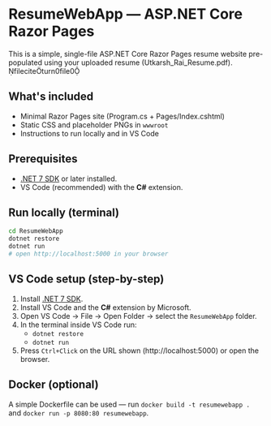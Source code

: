 # ResumeWebApp — ASP.NET Core Razor Pages

This is a simple, single-file ASP.NET Core Razor Pages resume website pre-populated using your uploaded resume (Utkarsh_Rai_Resume.pdf). fileciteturn0file0

## What's included
- Minimal Razor Pages site (Program.cs + Pages/Index.cshtml)
- Static CSS and placeholder PNGs in `wwwroot`
- Instructions to run locally and in VS Code

## Prerequisites
- [.NET 7 SDK](https://dotnet.microsoft.com/download) or later installed.
- VS Code (recommended) with the **C#** extension.

## Run locally (terminal)
```bash
cd ResumeWebApp
dotnet restore
dotnet run
# open http://localhost:5000 in your browser
```

## VS Code setup (step-by-step)
1. Install [.NET 7 SDK](https://dotnet.microsoft.com/download).
2. Install VS Code and the **C#** extension by Microsoft.
3. Open VS Code → File → Open Folder → select the `ResumeWebApp` folder.
4. In the terminal inside VS Code run:
   - `dotnet restore`
   - `dotnet run`
5. Press `Ctrl+Click` on the URL shown (http://localhost:5000) or open the browser.

## Docker (optional)
A simple Dockerfile can be used — run `docker build -t resumewebapp .` and `docker run -p 8080:80 resumewebapp`.

